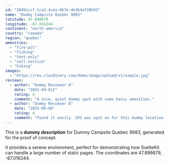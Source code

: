 ```yaml
---
id: "26891ccf-1ca2-4c4a-8b7e-de3b4af30b93"
name: "Dummy Campsite Quebec 9983"
latitude: 47.898679
longitude: -67.016244
continent: "north-america"
country: "canada"
region: "quebec"
amenities:
  - "fire-pit"
  - "fishing"
  - "tent-only"
  - "cell-service"
  - "hiking"
images:
  - "https://res.cloudinary.com/demo/image/upload/v1/sample.jpg"
reviews:
  - author: "Dummy Reviewer A"
    date: "2025-04-012"
    rating: 4
    comment: "A nice, quiet dummy spot with some basic amenities."
  - author: "Dummy Reviewer B"
    date: "2025-09-08"
    rating: 4
    comment: "Found it easily. GPS was spot on for this dummy location."
---
```


This is a **dummy description** for Dummy Campsite Quebec 9983, generated for the proof of concept.

It provides a serene environment, perfect for demonstrating how SvelteKit can handle a large number of static pages. The coordinates are 47.898679, -67.016244.

